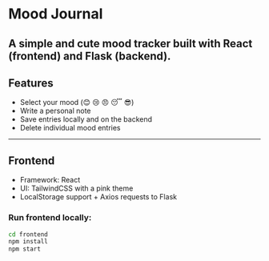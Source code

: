 #  Mood Journal

A simple and cute mood tracker built with **React** (frontend) and **Flask** (backend).  
---

## Features

- Select your mood (😊 😢 😠 😴 😎)
- Write a personal note
- Save entries locally and on the backend
- Delete individual mood entries

---

##  Frontend

- Framework: React
- UI: TailwindCSS with a pink theme
- LocalStorage support + Axios requests to Flask

### Run frontend locally:

```bash
cd frontend
npm install
npm start
